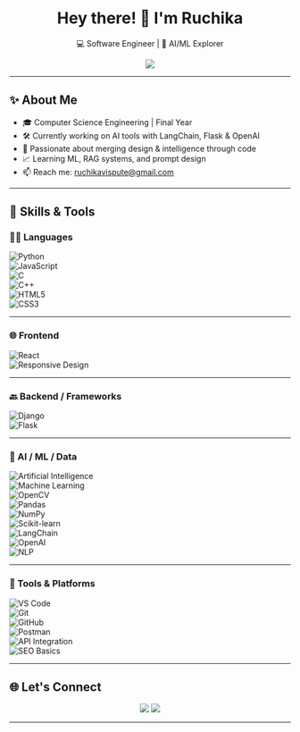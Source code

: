 <h1 align="center">Hey there! 👋 I'm Ruchika</h1> 
<p align="center">
  💻 Software Engineer | 🧠 AI/ML Explorer
</p>

<p align="center">
  <img src="https://readme-typing-svg.herokuapp.com?font=Fira+Code&size=22&pause=1000&color=F78C6C&center=true&vCenter=true&width=435&lines=Building+cool+AI-powered+tools+🧠;Loving+React+%26+Frontend+Development+💻;Exploring+LangChain+and+Prompt+Engineering+🚀;Open+to+internships+%26+collaborations+🤝" />
</p>

---

## ✨ About Me

- 🎓 Computer Science Engineering | Final Year  
- 🛠 Currently working on AI tools with LangChain, Flask & OpenAI  
- 🧠 Passionate about merging design & intelligence through code  
- 📈 Learning ML, RAG systems, and prompt design  
- 📫 Reach me: [ruchikavispute@gmail.com](mailto:ruchikavispute@gmail.com)

---

## 🚀 Skills & Tools

### 👩‍💻 Languages  
![Python](https://img.shields.io/badge/-Python-3776AB?style=flat-square&logo=python&logoColor=white)  
![JavaScript](https://img.shields.io/badge/-JavaScript-F7DF1E?style=flat-square&logo=javascript&logoColor=black)  
![C](https://img.shields.io/badge/-C-00599C?style=flat-square&logo=c)  
![C++](https://img.shields.io/badge/-C++-00599C?style=flat-square&logo=cplusplus)  
![HTML5](https://img.shields.io/badge/-HTML5-E34F26?style=flat-square&logo=html5&logoColor=white)  
![CSS3](https://img.shields.io/badge/-CSS3-1572B6?style=flat-square&logo=css3)

---

### 🌐 Frontend  
![React](https://img.shields.io/badge/-React-61DAFB?style=flat-square&logo=react&logoColor=black)  
![Responsive Design](https://img.shields.io/badge/-Responsive%20Design-0A0A0A?style=flat-square&logo=responsive&logoColor=white)  

---

### 🔙 Backend / Frameworks  
![Django](https://img.shields.io/badge/-Django-092E20?style=flat-square&logo=django&logoColor=white)  
![Flask](https://img.shields.io/badge/-Flask-black?style=flat-square&logo=flask)

---

### 🧠 AI / ML / Data  
![Artificial Intelligence](https://img.shields.io/badge/-Artificial%20Intelligence-blueviolet?style=flat-square)  
![Machine Learning](https://img.shields.io/badge/-Machine%20Learning-orange?style=flat-square)  
![OpenCV](https://img.shields.io/badge/-OpenCV-5C3EE8?style=flat-square&logo=opencv)  
![Pandas](https://img.shields.io/badge/-Pandas-150458?style=flat-square&logo=pandas)  
![NumPy](https://img.shields.io/badge/-NumPy-013243?style=flat-square&logo=numpy)  
![Scikit-learn](https://img.shields.io/badge/-Scikit--learn-F7931E?style=flat-square&logo=scikit-learn&logoColor=white)  
![LangChain](https://img.shields.io/badge/-LangChain-000000?style=flat-square&logo=chainlink&logoColor=white)  
![OpenAI](https://img.shields.io/badge/-OpenAI-412991?style=flat-square&logo=openai)  
![NLP](https://img.shields.io/badge/-NLP-9900FF?style=flat-square&logo=apache-openoffice)

---

### 🔌 Tools & Platforms  
![VS Code](https://img.shields.io/badge/-VS%20Code-007ACC?style=flat-square&logo=visual-studio-code)  
![Git](https://img.shields.io/badge/-Git-F05032?style=flat-square&logo=git)  
![GitHub](https://img.shields.io/badge/-GitHub-181717?style=flat-square&logo=github)  
![Postman](https://img.shields.io/badge/-Postman-FF6C37?style=flat-square&logo=postman)  
![API Integration](https://img.shields.io/badge/-API%20Integration-6DB33F?style=flat-square&logo=api&logoColor=white)  
![SEO Basics](https://img.shields.io/badge/-SEO%20Basics-0A66C2?style=flat-square&logo=google)  

---

## 🌐 Let's Connect

<p align="center">
  <a href="https://linkedin.com/in/ruchikavispute"><img src="https://img.shields.io/badge/-LinkedIn-blue?style=flat-square&logo=linkedin" /></a>
  <a href="mailto:ruchikavispute@gmail.com"><img src="https://img.shields.io/badge/-Gmail-D14836?style=flat-square&logo=gmail&logoColor=white" /></a>
</p>

---
